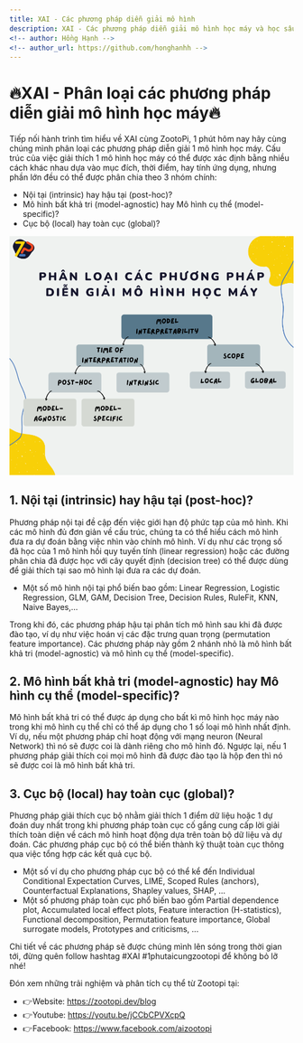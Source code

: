 ```yaml
---
title: XAI - Các phương pháp diễn giải mô hình
description: XAI - Các phương pháp diễn giải mô hình học máy và học sâu
<!-- author: Hồng Hạnh -->
<!-- author_url: https://github.com/honghanhh -->
---
```


# 🔥XAI - Phân loại các phương pháp diễn giải mô hình học máy🔥

Tiếp nối hành trình tìm hiểu về XAI cùng ZootoPi, 1 phút hôm nay hãy cùng chúng mình phân loại các phương pháp diễn giải 1 mô hình học máy.  Cấu trúc của việc giải thích 1 mô hình học máy có thể được xác định bằng nhiều cách khác nhau dựa vào mục đích, thời điểm, hay tính ứng dụng, nhưng phần lớn đều có thể được phân chia theo 3 nhóm chính:

- Nội tại (intrinsic) hay hậu tại (post-hoc)?
- Mô hình bất khả tri (model-agnostic) hay Mô hình cụ thể (model-specific)?
- Cục bộ (local) hay toàn cục (global)?

![Explanable AI](img/xai_interpretability.png)

<!--truncate-->

## 1. Nội tại (intrinsic) hay hậu tại (post-hoc)?

Phương pháp nội tại đề cập đến việc giới hạn độ phức tạp của mô hình. Khi các mô hình đủ đơn giản về cấu trúc, chúng ta có thể hiểu cách mô hình đưa ra dự đoán bằng việc nhìn vào chính mô hình. Ví dụ như các trọng số đã học của 1 mô hình hồi quy tuyến tính (linear regression) hoặc các đường phân chia đã được học với cây quyết định (decision tree) có thể được dùng để giải thích tại sao mô hình lại đưa ra các dự đoán.

- Một số mô hình nội tại phổ biến bao gồm: Linear Regression, Logistic Regression, GLM, GAM, Decision Tree, Decision Rules, RuleFit, KNN, Naive Bayes,...

Trong khi đó, các phương pháp hậu tại phân tích mô hình sau khi đã được đào tạo, ví dụ như việc hoán vị các đặc trưng quan trọng (permutation feature importance). Các phương pháp này gồm 2 nhánh nhỏ là mô hình bất khả tri (model-agnostic) và mô hình cụ thể (model-specific).

## 2. Mô hình bất khả tri (model-agnostic) hay Mô hình cụ thể (model-specific)?

Mô hình bất khả tri có thể được áp dụng cho bất kì mô hình học máy nào trong khi mô hình cụ thể chỉ có thể áp dụng cho 1 số loại mô hình nhất định. Ví dụ, nếu một phương pháp chỉ hoạt động với mạng neuron (Neural Network) thì nó sẽ được coi là dành riêng cho mô hình đó. Ngược lại, nếu 1 phương pháp giải thích coi mọi mô hình đã được đào tạo là hộp đen thì nó sẽ được coi là mô hình bất khả tri.

## 3. Cục bộ (local) hay toàn cục (global)?

Phương pháp giải thích cục bộ nhằm giải thích 1 điểm dữ liệu hoặc 1 dự đoán duy nhất trong khi phương pháp toàn cục cố gắng cung cấp lời giải thích toàn diện về cách mô hình hoạt động dựa trên toàn bộ dữ liệu và dự đoán. Các phương pháp cục bộ có thể biến thành kỹ thuật toàn cục thông qua việc tổng hợp các kết quả cục bộ.

- Một số ví dụ cho phương pháp cục bộ có thể kể đến Individual Conditional Expectation Curves, LIME, Scoped Rules (anchors), Counterfactual Explanations, Shapley values, SHAP, ...
- Một số phương pháp toàn cục phổ biến bao gồm Partial dependence plot, Accumulated local effect plots, Feature interaction (H-statistics), Functional decomposition, Permutation feature importance, Global surrogate models, Prototypes and criticisms, ...

Chi tiết về các phương pháp sẽ được chúng mình lên sóng trong thời gian tới, đừng quên follow hashtag #XAI #1phutaicungzootopi để không bỏ lỡ nhé!

Đón xem những trải nghiệm và phân tích cụ thể từ Zootopi tại:

- 👉Website: https://zootopi.dev/blog
- 👉Youtube: https://youtu.be/jCCbCPVXcpQ
- 👉Facebook: https://www.facebook.com/aizootopi
